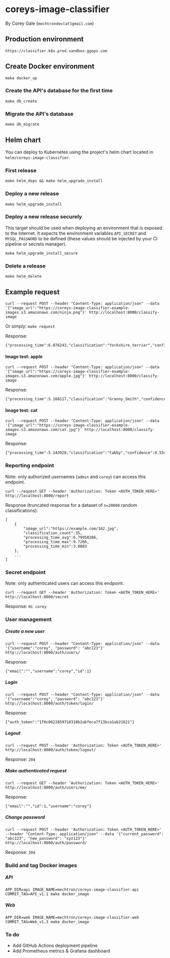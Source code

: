 # coreys-image-classifier

By Corey Gale (`mechtrondev[at]gmail.com`)

## Production environment

    https://classifier.k8s.prod.sandbox.ggops.com

## Create Docker environment

    make docker_up

### Create the API's database for the first time

    make db_create

### Migrate the API's database

    make db_migrate

## Helm chart

You can deploy to Kubernetes using the project's helm chart located in `helm/coreys-image-classifier`.

### First release

    make helm_deps && make helm_upgrade_install

### Deploy a new release

    make helm_upgrade_install

### Deploy a new release securely

This target should be used when deploying an environment that is exposed to the Internet. It expects the environment variables `API_SECRET` and `MYSQL_PASSWORD` to be defined (these values should be injected by your CI pipeline or secrets manager).

    make helm_upgrade_install_secure

### Delete a release

    make helm_delete

## Example request

    curl --request POST --header "Content-Type: application/json" --data '{"image_url":"https://coreys-image-classifier-example-images.s3.amazonaws.com/ninja.png"}' http://localhost:8000/classify-image

Or simply: `make request`

Response:

    {"processing_time":6.076243,"classification":"Yorkshire_terrier","confidence":0.9685871601104736}

#### Image test: apple

    curl --request POST --header "Content-Type: application/json" --data '{"image_url":"https://coreys-image-classifier-example-images.s3.amazonaws.com/apple.jpg"}' http://localhost:8000/classify-image

Response:

    {"processing_time":5.160117,"classification":"Granny_Smith","confidence":0.9807039499282837}

#### Image test: cat

    curl --request POST --header "Content-Type: application/json" --data '{"image_url":"https://coreys-image-classifier-example-images.s3.amazonaws.com/cat.jpg"}' http://localhost:8000/classify-image

Response:

    {"processing_time":5.143928,"classification":"tabby","confidence":0.5540751218795776}

### Reporting endpoint

Note: only authorized usernames (`admin` and `corey`) can access this endpoint.

    curl --request GET --header 'Authorization: Token <AUTH_TOKEN_HERE>' http://localhost:8000/report

Response (truncated response for a dataset of `n=20000` random classifications):

    [
        {
            "image_url":"https://example.com/162.jpg",
            "classification_count":35,
            "processing_time_avg":6.79950286,
            "processing_time_max":9.7266,
            "processing_time_min":3.0883
        },
        ...
    ]

### Secret endpoint

Note: only authenticated users can access this endpoint.

    curl --request GET --header 'Authorization: Token <AUTH_TOKEN_HERE>' http://localhost:8000/secret

Response: `Hi corey`

### User management

##### Create a new user

    curl --request POST --header "Content-Type: application/json" --data '{"username":"corey", "password": "abc123"}' http://localhost:8000/auth/users/

Response:

    {"email":"","username":"corey","id":1}

##### Login

    curl --request POST --header "Content-Type: application/json" --data '{"username":"corey", "password": "abc123"}' http://localhost:8000/auth/token/login/

Response:

    {"auth_token":"1f0c0622859710318b2abfeca7f13bca1ab21621"}

##### Logout

    curl --request POST --header 'Authorization: Token <AUTH_TOKEN_HERE>' http://localhost:8000/auth/token/logout/

Response: `204`

##### Make authenticated request

    curl --request GET --header 'Authorization: Token <AUTH_TOKEN_HERE>' http://localhost:8000/auth/users/me/

Response:

    {"email":"","id":1,"username":"corey"}

##### Change password

    curl --request POST --header 'Authorization: Token <AUTH_TOKEN_HERE>' --header "Content-Type: application/json" --data '{"current_password": "abc123", "new_password": "xyz123"}' http://localhost:8000/auth/password/

Response: `204`

### Build and tag Docker images

##### API

    APP_DIR=api IMAGE_NAME=mechtron/coreys-image-classifier-api COMMIT_TAG=API_v1.1 make docker_image

##### Web

    APP_DIR=web IMAGE_NAME=mechtron/coreys-image-classifier-web COMMIT_TAG=Web_v1.3 make docker_image

### To do

- Add GitHub Actions deployment pipeline
- Add Prometheus metrics & Grafana dashboard
